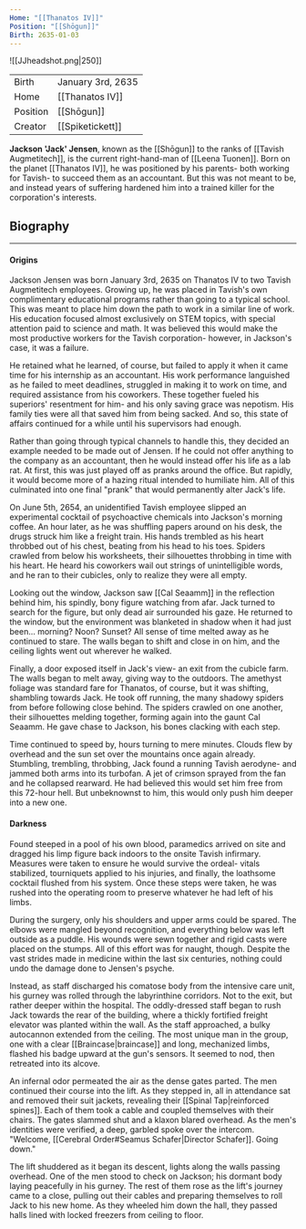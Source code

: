 ```yaml
---
Home: "[[Thanatos IV]]"
Position: "[[Shōgun]]"
Birth: 2635-01-03
---
```

![[JJheadshot.png|250]]

|          |                   |
| -------- | ----------------- |
| Birth    | January 3rd, 2635 |
| Home     | [[Thanatos IV]]   |
| Position | [[Shōgun]]        |
| Creator  | [[Spiketickett]]  |

**Jackson 'Jack' Jensen**, known as the [[Shōgun]] to the ranks of [[Tavish Augmetitech]], is the current right-hand-man of [[Leena Tuonen]]. Born on the planet [[Thanatos IV]], he was positioned by his parents- both working for Tavish- to succeed them as an accountant. But this was not meant to be, and instead years of suffering hardened him into a trained killer for the corporation's interests.
## Biography
---
#### Origins
Jackson Jensen was born January 3rd, 2635 on Thanatos IV to two Tavish Augmetitech employees. Growing up, he was placed in Tavish's own complimentary educational programs rather than going to a typical school. This was meant to place him down the path to work in a similar line of work. His education focused almost exclusively on STEM topics, with special attention paid to science and math. It was believed this would make the most productive workers for the Tavish corporation- however, in Jackson's case, it was a failure. 

He retained what he learned, of course, but failed to apply it when it came time for his internship as an accountant. His work performance languished as he failed to meet deadlines, struggled in making it to work on time, and required assistance from his coworkers. These together fueled his superiors' resentment for him- and his only saving grace was nepotism. His family ties were all that saved him from being sacked. And so, this state of affairs continued for a while until his supervisors had enough.

Rather than going through typical channels to handle this, they decided an example needed to be made out of Jensen. If he could not offer anything to the company as an accountant, then he would instead offer his life as a lab rat. At first, this was just played off as pranks around the office. But rapidly, it would become more of a hazing ritual intended to humiliate him. All of this culminated into one final "prank" that would permanently alter Jack's life.

On June 5th, 2654, an unidentified Tavish employee slipped an experimental cocktail of psychoactive chemicals into Jackson's morning coffee. An hour later, as he was shuffling papers around on his desk, the drugs struck him like a freight train. His hands trembled as his heart throbbed out of his chest, beating from his head to his toes. Spiders crawled from below his worksheets, their silhouettes throbbing in time with his heart. He heard his coworkers wail out strings of unintelligible words, and he ran to their cubicles, only to realize they were all empty. 

Looking out the window, Jackson saw [[Cal Seaamm]] in the reflection behind him, his spindly, bony figure watching from afar. Jack turned to search for the figure, but only dead air surrounded his gaze. He returned to the window, but the environment was blanketed in shadow when it had just been... morning? Noon? Sunset? All sense of time melted away as he continued to stare. The walls began to shift and close in on him, and the ceiling lights went out wherever he walked.

Finally, a door exposed itself in Jack's view- an exit from the cubicle farm. The walls began to melt away, giving way to the outdoors. The amethyst foliage was standard fare for Thanatos, of course, but it was shifting, shambling towards Jack. He took off running, the many shadowy spiders from before following close behind. The spiders crawled on one another, their silhouettes melding together, forming again into the gaunt Cal Seaamm. He gave chase to Jackson, his bones clacking with each step.

Time continued to speed by, hours turning to mere minutes. Clouds flew by overhead and the sun set over the mountains once again already. Stumbling, trembling, throbbing, Jack found a running Tavish aerodyne- and jammed both arms into its turbofan. A jet of crimson sprayed from the fan and he collapsed rearward. He had believed this would set him free from this 72-hour hell. But unbeknownst to him, this would only push him deeper into a new one.
#### Darkness
Found steeped in a pool of his own blood, paramedics arrived on site and dragged his limp figure back indoors to the onsite Tavish infirmary. Measures were taken to ensure he would survive the ordeal- vitals stabilized, tourniquets applied to his injuries, and finally, the loathsome cocktail flushed from his system. Once these steps were taken, he was rushed into the operating room to preserve whatever he had left of his limbs.

During the surgery, only his shoulders and upper arms could be spared. The elbows were mangled beyond recognition, and everything below was left outside as a puddle. His wounds were sewn together and rigid casts were placed on the stumps. All of this effort was for naught, though. Despite the vast strides made in medicine within the last six centuries, nothing could undo the damage done to Jensen's psyche.

Instead, as staff discharged his comatose body from the intensive care unit, his gurney was rolled through the labyrinthine corridors. Not to the exit, but rather deeper within the hospital. The oddly-dressed staff began to rush Jack towards the rear of the building, where a thickly fortified freight elevator was planted within the wall. As the staff approached, a bulky autocannon extended from the ceiling. The most unique man in the group, one with a clear [[Braincase|braincase]] and long, mechanized limbs, flashed his badge upward at the gun's sensors. It seemed to nod, then retreated into its alcove.

An infernal odor permeated the air as the dense gates parted. The men continued their course into the lift. As they stepped in, all in attendance sat and removed their suit jackets, revealing their [[Spinal Tap|reinforced spines]]. Each of them took a cable and coupled themselves with their chairs. The gates slammed shut and a klaxon blared overhead. As the men's identities were verified, a deep, garbled spoke over the intercom. "Welcome, [[Cerebral Order#Seamus Schafer|Director Schafer]]. Going down." 

The lift shuddered as it began its descent, lights along the walls passing overhead. One of the men stood to check on Jackson; his dormant body laying peacefully in his gurney. The rest of them rose as the lift's journey came to a close, pulling out their cables and preparing themselves to roll Jack to his new home. As they wheeled him down the hall, they passed halls lined with locked freezers from ceiling to floor.

